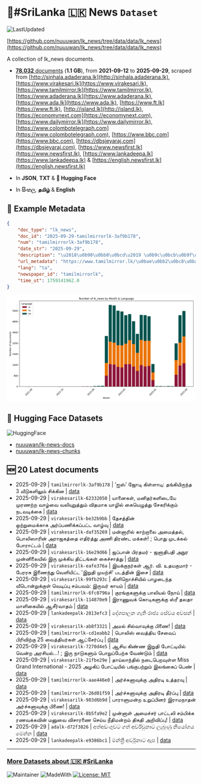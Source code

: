 # 📄#SriLanka 🇱🇰 News `Dataset`

![LastUpdated](https://img.shields.io/badge/last_updated-2025--09--29_16:05:58-green)

[https://github.com/nuuuwan/lk_news/tree/data/data/lk_news](https://github.com/nuuuwan/lk_news/tree/data/data/lk_news)

A collection of lk_news documents.

- [**78,032** documents](https://github.com/nuuuwan/lk_news/tree/data/data/lk_news) (**1.1 GB**), from **2021-09-12** to **2025-09-29**, scraped from [http://sinhala.adaderana.lk](http://sinhala.adaderana.lk), [https://www.virakesari.lk](https://www.virakesari.lk), [https://www.tamilmirror.lk](https://www.tamilmirror.lk), [https://www.adaderana.lk](https://www.adaderana.lk), [https://www.ada.lk](https://www.ada.lk), [https://www.ft.lk](https://www.ft.lk), [http://island.lk](http://island.lk), [https://economynext.com](https://economynext.com), [https://www.dailymirror.lk](https://www.dailymirror.lk), [https://www.colombotelegraph.com](https://www.colombotelegraph.com), [https://www.bbc.com](https://www.bbc.com), [https://dbsjeyaraj.com](https://dbsjeyaraj.com), [https://www.newsfirst.lk](https://www.newsfirst.lk), [https://www.lankadeepa.lk](https://www.lankadeepa.lk) & [https://english.newsfirst.lk](https://english.newsfirst.lk)

- In **JSON**, **TXT** & **🤗 Hugging Face**

- In **සිංහල**, **தமிழ்** & **English**

## 📝 Example Metadata

```json
{
    "doc_type": "lk_news",
    "doc_id": "2025-09-29-tamilmirrorlk-3af9b178",
    "num": "tamilmirrorlk-3af9b178",
    "date_str": "2025-09-29",
    "description": "\u2018\u0b90\u0bb8\u0bcd\u2019 \u0b9c\u0bcb\u0b9f\u0bbf \u0b95\u0bbf\u0bb3\u0bcd\u0bb3\u0bbe\u0b9f\u0bbf: \u0ba4\u0b99\u0bcd\u0b95\u0bbf\u0baf\u0bbf\u0bb0\u0bc1\u0ba8\u0bcd\u0ba4 3 \u0bb5\u0bc0\u0b9f\u0bc1\u0b95\u0bb3\u0bbf\u0bb2\u0bc1\u0bae\u0bcd \u0b9a\u0bbf\u0b95\u0bcd\u0b95\u0bbf\u0ba9",
    "url_metadata": "https://www.tamilmirror.lk/\u0bae\u0bb2\u0bc8\u0baf\u0b95\u0bae\u0bcd/\u0b90\u0bb8\u0bcd-\u0b9c\u0bcb\u0b9f\u0bbf-\u0b95\u0bbf\u0bb3\u0bcd\u0bb3\u0bbe\u0b9f\u0bbf-\u0ba4\u0b99\u0bcd\u0b95\u0bbf\u0baf\u0bbf\u0bb0\u0bc1\u0ba8\u0bcd\u0ba4-3-\u0bb5\u0bc0\u0b9f\u0bc1\u0b95\u0bb3\u0bbf\u0bb2\u0bc1\u0bae\u0bcd-\u0b9a\u0bbf\u0b95\u0bcd\u0b95\u0bbf\u0ba9/76-365486",
    "lang": "ta",
    "newspaper_id": "tamilmirrorlk",
    "time_ut": 1759141962.0
}
```

![Chart](https://raw.githubusercontent.com/nuuuwan/lk_news/refs/heads/data/data/lk_news/docs_by_month_and_lang.png)

## 🤗 Hugging Face Datasets

![HuggingFace](https://img.shields.io/badge/-HuggingFace-FDEE21?style=for-the-badge&logo=HuggingFace)

- [nuuuwan/lk-news-docs](https://huggingface.co/datasets/nuuuwan/lk-news-docs)
- [nuuuwan/lk-news-chunks](https://huggingface.co/datasets/nuuuwan/lk-news-chunks)

## 🆕 20 Latest documents

- 2025-09-29 | `tamilmirrorlk-3af9b178` | ‘ஐஸ்’ ஜோடி கிள்ளாடி: தங்கியிருந்த 3 வீடுகளிலும் சிக்கின | [data](https://github.com/nuuuwan/lk_news/tree/data/data/lk_news/2020s/2025/2025-09-29-tamilmirrorlk-3af9b178)
- 2025-09-29 | `virakesarilk-62332050` | யானைகள், மனிதர்களிடையே முரணற்ற வாழ்வை வலியுறுத்தும் விதமாக யாழில் கையெழுத்து சேகரிக்கும் நடவடிக்கை | [data](https://github.com/nuuuwan/lk_news/tree/data/data/lk_news/2020s/2025/2025-09-29-virakesarilk-62332050)
- 2025-09-29 | `virakesarilk-be32b9bb` | தேசத்தின் ஒற்றுமைக்காக அர்ப்பணிக்கப்பட்ட வாழ்வு | [data](https://github.com/nuuuwan/lk_news/tree/data/data/lk_news/2020s/2025/2025-09-29-virakesarilk-be32b9bb)
- 2025-09-29 | `virakesarilk-daf35269` | மன்னாரில் காற்றாலை அமைத்தல், பொலிஸாரின் அராஜகத்தை எதிர்த்து அணி திரண்ட மக்கள்! ; பொது முடக்கல் போராட்டம் | [data](https://github.com/nuuuwan/lk_news/tree/data/data/lk_news/2020s/2025/2025-09-29-virakesarilk-daf35269)
- 2025-09-29 | `virakesarilk-16e29d66` | ஜப்பான் பிரதமர் - ஜனாதிபதி அநுர முன்னிலையில் இரு முக்கிய திட்டங்கள் கைச்சாத்து | [data](https://github.com/nuuuwan/lk_news/tree/data/data/lk_news/2020s/2025/2025-09-29-virakesarilk-16e29d66)
- 2025-09-29 | `virakesarilk-eafe376a` | இயக்குநர்கள் ஆர். வி. உதயகுமார் - பேரரசு இணைந்து வெளியிட்ட 'இறுதி முயற்சி' படத்தின் இசை | [data](https://github.com/nuuuwan/lk_news/tree/data/data/lk_news/2020s/2025/2025-09-29-virakesarilk-eafe376a)
- 2025-09-29 | `virakesarilk-99fb293c` | கிளிநொச்சியில் பாழடைந்த வீடொன்றுக்குள் வெடிப்பு சம்பவம்: இருவர் காயம் | [data](https://github.com/nuuuwan/lk_news/tree/data/data/lk_news/2020s/2025/2025-09-29-virakesarilk-99fb293c)
- 2025-09-29 | `tamilmirrorlk-6fc0796a` | குரங்குகளுக்கு பாலியல் நோய் | [data](https://github.com/nuuuwan/lk_news/tree/data/data/lk_news/2020s/2025/2025-09-29-tamilmirrorlk-6fc0796a)
- 2025-09-29 | `virakesarilk-114870e9` | இராணுவக் கொடிகளுக்கு ஸ்ரீ தலதா மாளிகையில் ஆசீர்வாதம் | [data](https://github.com/nuuuwan/lk_news/tree/data/data/lk_news/2020s/2025/2025-09-29-virakesarilk-114870e9)
- 2025-09-29 | `lankadeepalk-2813efc3` | දේශපාලන ගැති රාජ්‍ය සේවය අවසන් | [data](https://github.com/nuuuwan/lk_news/tree/data/data/lk_news/2020s/2025/2025-09-29-lankadeepalk-2813efc3)
- 2025-09-29 | `virakesarilk-ab8f3321` | அமல் சில்வாவுக்கு பிணை! | [data](https://github.com/nuuuwan/lk_news/tree/data/data/lk_news/2020s/2025/2025-09-29-virakesarilk-ab8f3321)
- 2025-09-29 | `tamilmirrorlk-cd1eabb2` | பொலிஸ் வைத்திய சேவைப் பிரிவிற்கு 25 வைத்தியர்கள் ஆட்சேர்ப்பு | [data](https://github.com/nuuuwan/lk_news/tree/data/data/lk_news/2020s/2025/2025-09-29-tamilmirrorlk-cd1eabb2)
- 2025-09-29 | `virakesarilk-7270d4e5` | ஆசிய கிண்ண இறுதி போட்டியில்  வென்ற அரசியல்…! ; இரு நாடுகளும் பொறுப்பேற்க வேண்டும் | [data](https://github.com/nuuuwan/lk_news/tree/data/data/lk_news/2020s/2025/2025-09-29-virakesarilk-7270d4e5)
- 2025-09-29 | `virakesarilk-21fbe29e` | தாய்லாந்தில் நடைபெறவுள்ள Miss Grand International - 2025 அழகிப் போட்டியில் பங்குபற்றும் இலங்கைப் பெண் | [data](https://github.com/nuuuwan/lk_news/tree/data/data/lk_news/2020s/2025/2025-09-29-virakesarilk-21fbe29e)
- 2025-09-29 | `tamilmirrorlk-aae446e0` | அர்ச்சுனாவுக்கு அதிரடி உத்தரவு | [data](https://github.com/nuuuwan/lk_news/tree/data/data/lk_news/2020s/2025/2025-09-29-tamilmirrorlk-aae446e0)
- 2025-09-29 | `tamilmirrorlk-26d01f59` | அர்ச்சுனாவுக்கு அதிரடி தீர்ப்பு | [data](https://github.com/nuuuwan/lk_news/tree/data/data/lk_news/2020s/2025/2025-09-29-tamilmirrorlk-26d01f59)
- 2025-09-29 | `virakesarilk-983d6b9d` | பாராளுமன்ற உறுப்பினர் இராமநாதன் அர்ச்சுனாவுக்கு பிணை! | [data](https://github.com/nuuuwan/lk_news/tree/data/data/lk_news/2020s/2025/2025-09-29-virakesarilk-983d6b9d)
- 2025-09-29 | `virakesarilk-8b5fa9e2` | முன்னாள் அமைச்சர் பாட்டலி சம்பிக்க ரணவக்கவின் மனுவை விசாரணை செய்ய நீதிமன்றம் திகதி அறிவிப்பு! | [data](https://github.com/nuuuwan/lk_news/tree/data/data/lk_news/2020s/2025/2025-09-29-virakesarilk-8b5fa9e2)
- 2025-09-29 | `adalk-d72f3826` | අත්අඩංගුවට ගත් අර්ච්චුනාට ලැබුණු නියෝගය මෙන්න | [data](https://github.com/nuuuwan/lk_news/tree/data/data/lk_news/2020s/2025/2025-09-29-adalk-d72f3826)
- 2025-09-29 | `lankadeepalk-e9386bc1` | මන්ත්‍රී අර්චුනාට ඇප | [data](https://github.com/nuuuwan/lk_news/tree/data/data/lk_news/2020s/2025/2025-09-29-lankadeepalk-e9386bc1)

---

### [More Datasets about 🇱🇰 #SriLanka](https://github.com/nuuuwan/lk_datasets)

![Maintainer](https://img.shields.io/badge/maintainer-nuuuwan-red)
![MadeWith](https://img.shields.io/badge/made_with-python-blue)
[![License: MIT](https://img.shields.io/badge/License-MIT-yellow.svg)](https://opensource.org/licenses/MIT)
